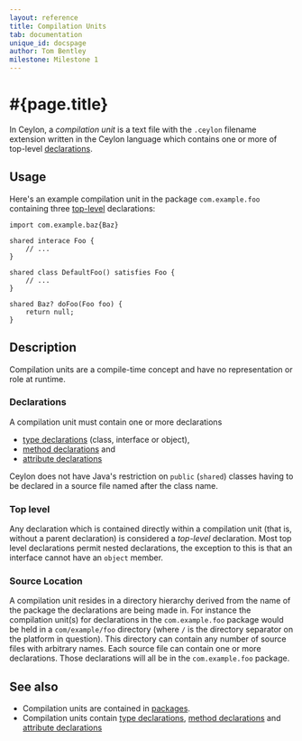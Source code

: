```yaml
---
layout: reference
title: Compilation Units
tab: documentation
unique_id: docspage
author: Tom Bentley
milestone: Milestone 1
---
```


# #{page.title}

In Ceylon, a *compilation unit* is a text file with the `.ceylon` filename extension 
written in the Ceylon language which contains one or more of top-level 
[declarations](#declarations).

## Usage 

Here's an example compilation unit in the package `com.example.foo` containing 
three [top-level](#top_level) declarations:

    import com.example.baz{Baz}

    shared interace Foo {
        // ...
    }

    shared class DefaultFoo() satisfies Foo {
        // ...
    }
    
    shared Baz? doFoo(Foo foo) {
        return null;
    }


## Description

Compilation units are a compile-time concept and have no representation or 
role at runtime.

### Declarations

A compilation unit must contain one or more declarations

* [type declarations](../types) (class, interface or object), 
* [method declarations](../method) and
* [attribute declarations](../attribute)

Ceylon does not have Java's restriction on `public` (`shared`) classes having 
to be declared in a source file named after the class name.

### Top level

Any declaration which is contained directly within a compilation unit (that is,
without a parent declaration) is considered a *top-level* declaration. Most 
top level declarations permit nested declarations, the exception to this is 
that an interface cannot have an `object` member.

### Source Location

A compilation unit resides in a directory hierarchy 
derived from the name of the package the declarations are being made in. 
For instance the compilation unit(s) for 
declarations in the `com.example.foo` package would be held in a
`com/example/foo` directory (where `/` is the directory separator on the
platform in question). This directory can contain any number of source files 
with arbitrary names. Each source file can contain one or more declarations.
Those declarations will all be in the `com.example.foo` package.

## See also

* Compilation units are contained in [packages](../package).
* Compilation units contain [type declarations](../types),
  [method declarations](../method) and
  [attribute declarations](../attribute)
